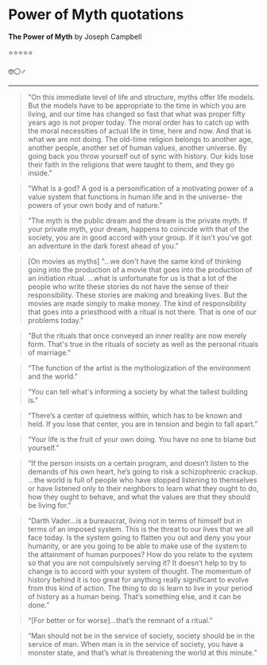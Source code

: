 # Power of Myth quotations

**The Power of Myth** by Joseph Campbell

⭐️⭐️⭐️⭐️⭐️

🤓⚪️♂

----------

> "On this immediate level of life and structure, myths offer life models. But the models have to be appropriate to the time in which you are living, and our time has changed so fast that what was proper fifty years ago is not proper today. The moral order has to catch up with the moral necessities of actual life in time, here and now. And that is what we are not doing. The old-time religion belongs to another age, another people, another set of human values, another universe. By going back you throw yourself out of sync with history. Our kids lose their faith in the religions that were taught to them, and they go inside."

> "What is a god? A god is a personification of a motivating power of a value system that functions in human life and in the universe- the powers of your own body and of nature."

> "The myth is the public dream and the dream is the private myth. If your private myth, your dream, happens to coincide with that of the society, you are in good accord with your group. If it isn't you've got an adventure in the dark forest ahead of you."

> [On movies as myths] "...we don't have the same kind of thinking going into the production of a movie that goes into the production of an initiation ritual. ...what is unfortunate for us is that a lot of the people who write these stories do not have the sense of their responsibility. These stories are making and breaking lives. But the movies are made simply to make money. The kind of responsibility that goes into a priesthood with a ritual is not there. That is one of our problems today."

> "But the rituals that once conveyed an inner reality are now merely form. That's true in the rituals of society as well as the personal rituals of marriage."

> “The function of the artist is the mythologization of the environment and the world."

> “You can tell what's informing a society by what the tallest building is."

> “There’s a center of quietness within, which has to be known and held. If you lose that center, you are in tension and begin to fall apart.”

> “Your life is the fruit of your own doing. You have no one to blame but yourself.”

> “If the person insists on a certain program, and doesn’t listen to the demands of his own heart, he’s going to risk a schizophrenic crackup. …the world is full of people who have stopped listening to themselves or have listened only to their neighbors to learn what they ought to do, how they ought to behave, and what the values are that they should be living for.”

> “Darth Vader…is a bureaucrat, living not in terms of himself but in terms of an imposed system. This is the threat to our lives that we all face today. Is the system going to flatten you out and deny you your humanity, or are you going to be able to make use of the system to the attainment of human purposes? How do you relate to the system so that you are not compulsively serving it? It doesn’t help to try to change is to accord with your system of thought. The momentum of history behind it is too great for anything really significant to evolve from this kind of action. The thing to do is learn to live in your period of history as a human being. That’s something else, and it can be done.”

> “[For better or for worse]…that’s the remnant of a ritual.”

> “Man should not be in the service of society, society should be in the service of man. When man is in the service of society, you have a monster state, and that’s what is threatening the world at this minute.”
